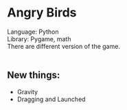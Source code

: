 # Angry Birds
Language: Python <br>
Library: Pygame, math <br>
There are different version of the game. <br>
<br>
## New things: <br>
<ul>
  <li>Gravity</li>
  <li>Dragging and Launched</li>
</ul>
